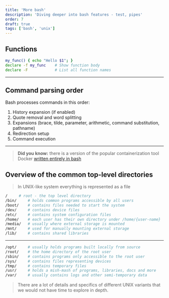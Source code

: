 ```yaml
---
title: 'More bash'
description: 'Diving deeper into bash features - test, pipes'
order: 7
draft: true
tags: ['bash', 'unix']
---
```


## Functions

```bash
my_func() { echo "Hello $1"; }
declare -f my_func    # Show function body
declare -F            # List all function names
```

---

## Command parsing order

Bash processes commands in this order:

1. History expansion (if enabled)
2. Quote removal and word splitting
3. Expansions (brace, tilde, parameter, arithmetic, command substitution, pathname)
4. Redirection setup
5. Command execution

---

> __Did you know:__ there is a version of the popular containerization tool Docker [written entirely in bash](https://github.com/p8952/bocker)

<bonus-content>

## Overview of the common top-level directories

> In UNIX-like system everything is represented as a file

```bash
/     # root - the top level directory
/bin/     # holds common programs accessible by all users
/boot/    # contains files needed to start the system
/dev/     # contains device files
/etc/     # contains system configuration files
/home/    # each user has their own directory under /home/{user-name}
/media/   # usually where external storage is mounted
/mnt/     # used for manually mounting external storage
/lib/     # contains shared libraries
```

---

```bash
/opt/     # usually holds programs built locally from source
/root/    # the home directory of the root user
/sbin/    # contains programs only accessible to the root user
/sys/     # contains files representing devices
/tmp/     # contains temporary files
/usr/     # holds a mish-mash of programs, libraries, docs and more
/var/     # usually contains logs and other semi-temporary data
```

> There are a lot of details and specifics of different UNIX variants that we would not have time to explore in depth.

</bonus-content>
